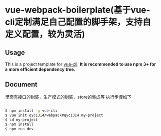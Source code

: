 # vue-webpack-boilerplate(基于vue-cli定制满足自己配置的脚手架，支持自定义配置，较为灵活)


## Usage

This is a project template for [vue-cli](https://github.com/vuejs/vue-cli). **It is recommended to use npm 3+ for a more efficient dependency tree.**

## Document
里面有接口的封装，生产模式的封装，store的集成等
执行步骤如下

##
``` bash
$ npm install -g vue-cli
$ vue init qyc1314/webpack#qyc1314 my-project
$ cd my-project
$ npm install
$ npm run dev
```
##

